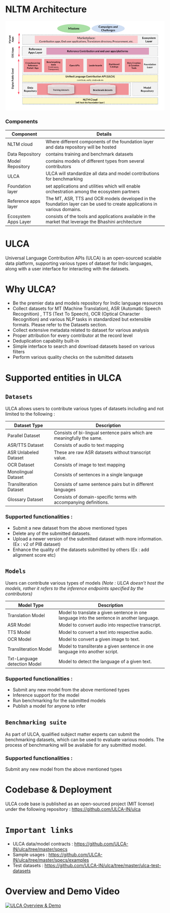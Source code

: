 # NLTM Architecture


![NLTM Architecture](https://raw.githubusercontent.com/ULCA-IN/ulca/develop/ulca-documentation/images/nltm_architecture_2.png)

### Components  ###

Component     | Details
--------------| -------------
NLTM cloud  | Where different components of the foundation layer and data repository will be hosted
Data Repository  | contains training and benchmark datasets
Model Repository  | contains models of different types from several contributors
ULCA |  ULCA will standardize all data and model contributions for benchmarking
Foundation layer | set applications and utilities which will enable orchestration among the ecosystem partners
Reference apps layer | The MT, ASR, TTS and OCR models developed in the foundation layer can be used to create applications in various domains.
Ecosystem Apps Layer | consists of the tools and applications available in the market that leverage the Bhashini architecture


# ULCA #
Universal Language Contribution APIs (ULCA) is an open-sourced scalable data platform, supporting various types of dataset for Indic languages, along with a user interface for interacting with the datasets.




# Why ULCA?
* Be the premier data and models repository for Indic language resources
* Collect datasets for MT (Machine Translation), ASR (Automatic Speech Recognition) , TTS (Text To Speech), OCR (Optical Character Recognition) and various NLP tasks in standardized but extensible formats. Please refer to the Datasets section.
* Collect extensive metadata related to dataset for various analysis
* Proper attribution for every contributor at the record level
* Deduplication capability built-in
* Simple interface to search and download datasets based on various filters
* Perform various quality checks on the submitted datasets


# Supported entities in ULCA
## `Datasets`
ULCA allows users to contribute various types of datasets including and not limited to the following :

Dataset Type  | Description
------------- | -------------
Parallel Dataset  | Consists of bi-lingual sentence pairs which are meaningfully the same.
ASR/TTS Dataset  | Consists of audio to text mapping
ASR Unlabeled Dataset | These are raw ASR datasets without transcript value.
OCR Dataset | Consists of image to text mapping
Monolingual Dataset | Consists of sentences in a single language
Transliteration Dataset  | Consists of same sentence pairs but in different languages
Glossary Dataset  | Consists of domain-specific terms with accompanying definitions.

### Supported functionalities :
* Submit a new dataset from the above mentioned types
* Delete any of the submitted datasets.
* Upload a newer version of the submitted dataset with more information. (Ex : v2 of PIB dataset)
* Enhance the quality of the datasets submitted by others (Ex : add alignment score etc)


## `Models`
Users can contribute various types of models 
*(Note : ULCA doesn’t host the models, rather it refers to the inference endpoints specified by the contributors)*

Model Type  | Description
------------- | -------------
Translation Model |  Model to translate a given sentence in one language into the sentence in another language.
ASR Model | Model to convert audio into respective transcript.
TTS Model | Model to convert a text into respective audio.
OCR Model | Model to convert a given image to text.
Transliteration Model |  Model to transliterate a given sentence in one language into another script.
Txt-Language detection Model | Model to detect the language of a given text. 


### Supported functionalities :
* Submit any new model from the above mentioned types
* Inference support for the model
* Run benchmarking for the submitted models
* Publish a model for anyone to infer


## `Benchmarking suite`
As part of ULCA, qualified subject matter experts can submit the benchmarking datasets, which can be used to evaluate various models. The process of benchmarking will be available for any submitted model.

### Supported functionalities :
Submit any new model from the above mentioned types


# Codebase & Deployment 
ULCA code base is published as an open-sourced project (MIT license) under the following repository :
https://github.com/ULCA-IN/ulca 

# `Important links`
* ULCA data/model contracts : https://github.com/ULCA-IN/ulca/tree/master/specs  
* Sample usages : https://github.com/ULCA-IN/ulca/tree/master/specs/examples 
* Test datasets : https://github.com/ULCA-IN/ulca/tree/master/ulca-test-datasets  

# Overview and Demo Video
[![ULCA Overview & Demo](https://img.youtube.com/vi/vyOOAViD6Sk/0.jpg)](https://youtu.be/vyOOAViD6Sk)